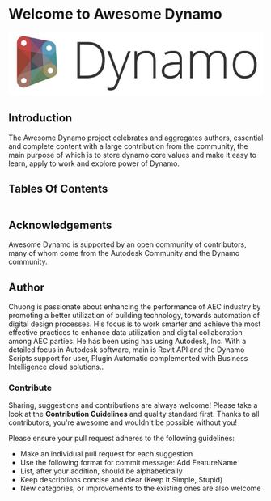 # Welcome to Awesome Dynamo

![](images/DynamoBackground.png)

## Introduction
The Awesome Dynamo project celebrates and aggregates authors, essential and complete content with a large contribution from the community, the main purpose of which is to store dynamo core values and make it easy to learn, apply to work and explore power of Dynamo.

## Tables Of Contents

```{tableofcontents}
```

## Acknowledgements
Awesome Dynamo is supported by an open community of contributors, many of whom come from the Autodesk Community and the Dynamo community.

## Author
Chuong is passionate about enhancing the performance of AEC industry by promoting a better utilization of building technology, towards automation of digital design processes. His focus is to work smarter and achieve the most effective practices to enhance data utilization and digital collaboration among AEC parties. He has been using has using Autodesk, Inc. With a detailed focus in Autodesk software, main is Revit API and the Dynamo Scripts support for user, Plugin Automatic complemented with Business Intelligence cloud solutions..

### Contribute
Sharing, suggestions and contributions are always welcome! Please take a look at the **Contribution Guidelines** and quality standard first. Thanks to all contributors, you're awesome and wouldn't be possible without you!

Please ensure your pull request adheres to the following guidelines:

- Make an individual pull request for each suggestion
- Use the following format for commit message: Add FeatureName
- List, after your addition, should be alphabetically
- Keep descriptions concise and clear (Keep It Simple, Stupid)
- New categories, or improvements to the existing ones are also welcome
